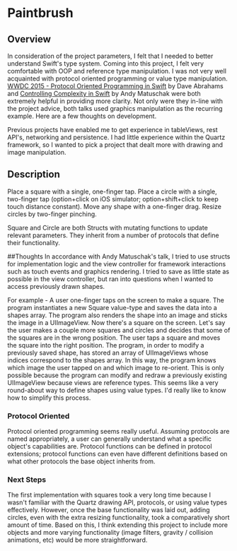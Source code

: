 # Paintbrush 

## Overview

In consideration of the project parameters, I felt that I needed to better understand Swift's type system. Coming into this project, I felt very comfortable with OOP and reference type manipulation. I was not very well acquainted with protocol oriented programming or value type manipulation. [WWDC 2015 - Protocol Oriented Programming in Swift](https://developer.apple.com/videos/play/wwdc2015/408/) by Dave Abrahams and [Controlling Complexity in Swift](https://realm.io/news/andy-matuschak-controlling-complexity/) by Andy Matuschak were both extremely helpful in providing more clarity. Not only were they in-line with the project advice, both talks used graphics manipulation as the recurring example. Here are a few thoughts on development.

Previous projects have enabled me to get experience in tableViews, rest API's, networking and persistence. I had little experience within the Quartz framework, so I wanted to pick a project that dealt more with drawing and image manipulation.

## Description
Place a square with a single, one-finger tap. Place a circle with a single, two-finger tap (option+click on iOS simulator; option+shift+click to keep touch distance constant). Move any shape with a one-finger drag. Resize circles by two-finger pinching.

Square and Circle are both Structs with mutating functions to update relevant parameters. They inherit from a number of protocols that define their functionality.

##Thoughts
In accordance with Andy Matuschak's talk, I tried to use structs for implementation logic and the view controller for framework interactions such as touch events and graphics rendering. I tried to save as little state as possible in the view controller, but ran into questions when I wanted to access previously drawn shapes. 

For example - A user one-finger taps on the screen to make a square. The program instantiates a new Square value-type and saves the data into a shapes array. The program also renders the shape into an image and sticks the image in a UIImageView. Now there's a square on the screen. Let's say the user makes a couple more squares and circles and decides that some of the squares are in the wrong position. The user taps a square and moves the square into the right position. The program, in order to modify a previously saved shape, has stored an array of UIImageViews whose indices correspond to the shapes array. In this way, the program knows which image the user tapped on and which image to re-orient. This is only possible because the program can modify and redraw a previously existing UIImageView because views are reference types. This seems like a very round-about way to define shapes using value types. I'd really like to know how to simplify this process. 

### Protocol Oriented
Protocol oriented programming seems really useful. Assuming protocols are named appropriately, a user can generally understand what a specific object's capabilities are. Protocol functions can be defined in protocol extensions; protocol functions can even have different definitions based on what other protocols the base object inherits from. 

### Next Steps
The first implementation with squares took a very long time because I wasn't familiar with the Quartz drawing API, protocols, or using value types effectively. However, once the base functionality was laid out, adding circles, even with the extra resizing functionality, took a comparatively short amount of time. Based on this, I think extending this project to include more objects and more varying functionality (image filters, gravity / collision animations, etc) would be more straightforward. 
